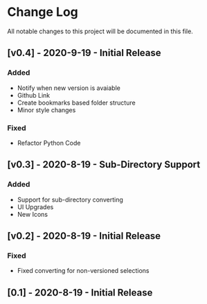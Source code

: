 
# Change Log
All notable changes to this project will be documented in this file.

## [v0.4] - 2020-9-19 - Initial Release
 
### Added
 
- Notify when new version is avaiable
- Github Link
- Create bookmarks based folder structure
- Minor style changes

### Fixed
- Refactor Python Code


## [v0.3] - 2020-8-19 - Sub-Directory Support
 
### Added
 
- Support for sub-directory converting
- UI Upgrades
- New Icons

## [v0.2] - 2020-8-19 - Initial Release
 
### Fixed
 
- Fixed converting for non-versioned selections
 
## [0.1] - 2020-8-19 - Initial Release
